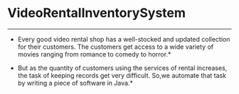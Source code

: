# VideoRentalInventorySystem
------

* Every good video rental shop has a well-stocked and updated collection for their customers. The customers get access to a wide variety of
movies ranging from romance to comedy to horror.*

* But as the quantity of customers using the services of rental increases, the task of keeping records get very difficult. So,we 
automate that task by writing a piece of software in Java.*
